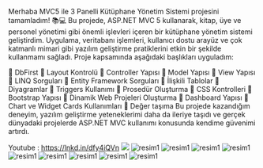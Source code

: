 Merhaba MVC5 ile 3 Panelli Kütüphane Yönetim Sistemi projesini tamamladım! 📚💻
Bu projede, ASP.NET MVC 5 kullanarak, kitap, üye ve personel yönetimi gibi önemli işlevleri içeren bir kütüphane yönetim sistemi geliştirdim. Uygulama, veritabanı işlemleri, kullanıcı dostu arayüz ve çok katmanlı mimari gibi yazılım geliştirme pratiklerini etkin bir şekilde kullanmamı sağladı.
Proje kapsamında aşağıdaki başlıkları uyguladım:

📌 DbFirst 
📌 Layout Kontrolü 
📌 Controller Yapısı 
📌 Model Yapısı 
📌 View Yapısı 
📌 LINQ Sorguları 
📌 Entity Framework Sorguları 
📌 İlişkili Tablolar 
📌 Diyagramlar 
📌 Triggers Kullanımı 
📌 Prosedür Oluşturma 
📌 CSS Kontrolleri 
📌 Bootstrap Yapısı 
📌 Dinamik Web Projeleri Oluşturma 
📌 Dashboard Yapısı 
📌 Chart ve Widget Cards Kullanımları 
📌 Değer taşıma
Bu projede kazandığım deneyim, yazılım geliştirme yeteneklerimi daha da ileriye taşıdı ve gerçek dünyadaki projelerde ASP.NET MVC kullanımı konusunda kendime güvenimi artırdı.

Youtube : https://lnkd.in/dfy4iQVn
![](https://media.licdn.com/dms/image/v2/D4D22AQFSZqQjfCYp1w/feedshare-shrink_1280/feedshare-shrink_1280/0/1727718624399?e=1733356800&v=beta&t=35CHgCyKF559AWLZiEe3nAf-BuA5IbzkAVCGOT0p3vU)
![resim1](https://media.licdn.com/dms/image/v2/D4D22AQHCIahPeb630g/feedshare-shrink_2048_1536/feedshare-shrink_2048_1536/0/1727718616012?e=1733356800&v=beta&t=3f9rRbecBkaH-FGpYNHZcFB-0CIzl0h117TeMB__TrM)
![resim1](https://media.licdn.com/dms/image/v2/D4D22AQEL47GNce9sHQ/feedshare-shrink_2048_1536/feedshare-shrink_2048_1536/0/1727718616804?e=1733356800&v=beta&t=yBsNTd1blMg1MxuUUdzTUEt5P4OZ3aD10kJa2xw0K_Q)
![resim1](https://media.licdn.com/dms/image/v2/D4D22AQEXtREp1qXSGA/feedshare-shrink_2048_1536/feedshare-shrink_2048_1536/0/1727718617043?e=1733356800&v=beta&t=L5jrjEOyQoYvm6htSFeP5kRDnZY4ppOsmbgWpOdnNMU)
![resim1](https://media.licdn.com/dms/image/v2/D4D22AQHwJ-f_wxwgSA/feedshare-shrink_2048_1536/feedshare-shrink_2048_1536/0/1727718616744?e=1733356800&v=beta&t=o4wPwhxAopt5WDlKG6KNDX42qSW7SFGMXY7PEalljjo)
![resim1](https://media.licdn.com/dms/image/v2/D4D22AQHFLJr0K45x5g/feedshare-shrink_2048_1536/feedshare-shrink_2048_1536/0/1727718617178?e=1733356800&v=beta&t=3qLJIOELeQ_PhZJhY5EMdOpGQmJcHEyAJZl3pkXizuI)
![resim1](https://media.licdn.com/dms/image/v2/D4D22AQFmgD1EvrJvng/feedshare-shrink_2048_1536/feedshare-shrink_2048_1536/0/1727718617414?e=1733356800&v=beta&t=wY6gL1oG6rwWAYENT1pkG32Pf98waQ2kJKS93a1D-EA)
![resim1](https://media.licdn.com/dms/image/v2/D4D22AQEcG57JThl27w/feedshare-shrink_2048_1536/feedshare-shrink_2048_1536/0/1727718617163?e=1733356800&v=beta&t=dTK2HwCzu2bQEDIyw_llk-iwSocddSqX7eR5ifdc8_Q)
![resim1](https://media.licdn.com/dms/image/v2/D4D22AQHZaK5g31Gh2g/feedshare-shrink_2048_1536/feedshare-shrink_2048_1536/0/1727718616616?e=1733356800&v=beta&t=-DpMgAo65aS6Lafco4oTyyJ9Z5Bs8wsvbCd53SOJE-c)
![resim1](https://media.licdn.com/dms/image/v2/D4D22AQG4mFpJc3tgbQ/feedshare-shrink_2048_1536/feedshare-shrink_2048_1536/0/1727718616004?e=1733356800&v=beta&t=0Q_NdMDCeD05w8ylLCDXOhfhRCs-u-1aBeDYQbgVlCA)
